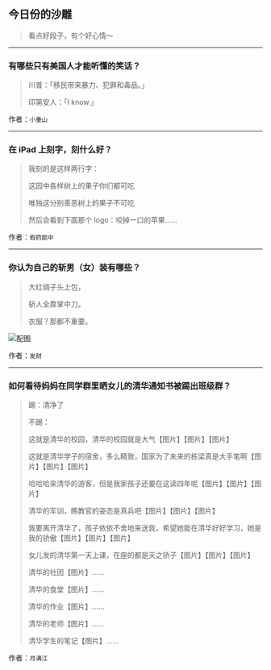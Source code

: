 ## 今日份的沙雕

> 看点好段子，有个好心情～


 
---

### 有哪些只有美国人才能听懂的笑话？

> 川普：「移民带来暴力、犯罪和毒品。」
> 
> 印第安人：「I know.」


作者：`小重山`

---

### 在 iPad 上刻字，刻什么好？

> 我刻的是这样两行字：
> 
> 这园中各样树上的果子你们都可吃
> 
> 唯独这分别善恶树上的果子不可吃
> 
> 然后会看到下面那个 logo：咬掉一口的苹果……


作者：`假药郎中`

---

### 你认为自己的斩男（女）装有哪些？

> 大红绸子头上包，
> 
> 斩人全靠掌中刀。
> 
> 衣服？那都不重要。



![配图](http://pic2.zhimg.com/70/v2-5ccb6424e4dcf4a6849738bbbf4cac99_b.jpg)


作者：`发财`

---

### 如何看待妈妈在同学群里晒女儿的清华通知书被踢出班级群？

> 踢：清净了
> 
> 不踢：
> 
> 这就是清华的校园，清华的校园就是大气【图片】【图片】【图片】
> 
> 这就是清华学子的宿舍，多么精致，国家为了未来的栋梁真是大手笔啊【图片】【图片】【图片】
> 
> 哈哈哈来清华的游客，但是我家孩子还要在这读四年呢【图片】【图片】【图片】
> 
> 清华的军训，瞧教官的姿态是真兵吧【图片】【图片】【图片】
> 
> 我要离开清华了，孩子依依不舍地来送我，希望她能在清华好好学习，她是我的骄傲【图片】【图片】【图片】
> 
> 女儿发的清华第一天上课，在座的都是天之骄子【图片】【图片】【图片】
> 
> 清华的社团【图片】……
> 
> 清华的食堂【图片】……
> 
> 清华的作业【图片】……
> 
> 清华的老师【图片】……
> 
> 清华学生的笔记【图片】……


作者：`月满江`